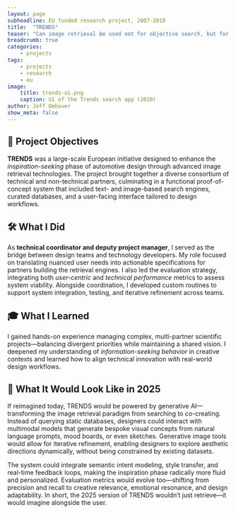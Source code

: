 ```yaml
---
layout: page
subheadline: EU funded research project, 2007-2010
title:  "TRENDS"
teaser: "Can image retrieval be used not for objective search, but for inspiration finding?"
breadcrumb: true
categories:
    - projects
tags:
    - projects
    - research
    - eu
image:
    title: trends-ui.png
    caption: UI of the Trends search app (2010)
author: Jeff Omhover
show_meta: false
---
```

## 🚀 Project Objectives

**TRENDS** was a large-scale European initiative designed to enhance the *inspiration-seeking* phase of automotive design through advanced image retrieval technologies. The project brought together a diverse consortium of technical and non-technical partners, culminating in a functional proof-of-concept system that included text- and image-based search engines, curated databases, and a user-facing interface tailored to design workflows.

## 🛠️ What I Did

As **technical coordinator and deputy project manager**, I served as the bridge between design teams and technology developers. My role focused on translating nuanced user needs into actionable specifications for partners building the retrieval engines. I also led the evaluation strategy, integrating both *user-centric* and *technical performance* metrics to assess system viability. Alongside coordination, I developed custom routines to support system integration, testing, and iterative refinement across teams.

## 🎓 What I Learned

I gained hands-on experience managing complex, multi-partner scientific projects—balancing divergent priorities while maintaining a shared vision. I deepened my understanding of *information-seeking behavior* in creative contexts and learned how to align technical innovation with real-world design workflows.

## 🔮 What It Would Look Like in 2025

If reimagined today, TRENDS would be powered by generative AI—transforming the image retrieval paradigm from searching to co-creating. Instead of querying static databases, designers could interact with multimodal models that generate bespoke visual concepts from natural language prompts, mood boards, or even sketches. Generative image tools would allow for iterative refinement, enabling designers to explore aesthetic directions dynamically, without being constrained by existing datasets.

The system could integrate semantic intent modeling, style transfer, and real-time feedback loops, making the inspiration phase radically more fluid and personalized. Evaluation metrics would evolve too—shifting from precision and recall to creative relevance, emotional resonance, and design adaptability. In short, the 2025 version of TRENDS wouldn’t just retrieve—it would imagine alongside the user.
